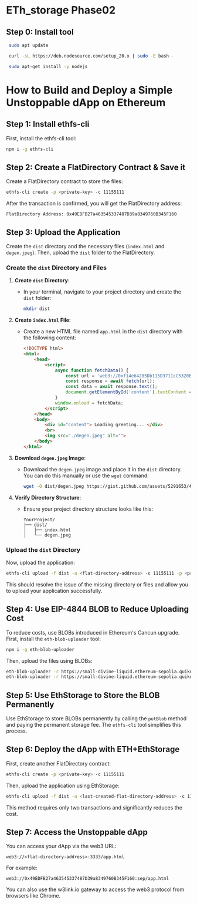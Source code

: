 # ETh_storage Phase02

## Step 0:  **Install tool**

```sh
 sudo apt update
```

```sh
 curl -sL https://deb.nodesource.com/setup_20.x | sudo -E bash -
```

```sh
 sudo apt-get install -y nodejs
```


# How to Build and Deploy a Simple Unstoppable dApp on Ethereum

## Step 1: Install ethfs-cli

First, install the ethfs-cli tool:

```sh
npm i -g ethfs-cli
```

## Step 2: Create a FlatDirectory Contract & Save it

Create a FlatDirectory contract to store the files:

```sh
ethfs-cli create -p <private-key> -c 11155111
```

After the transaction is confirmed, you will get the FlatDirectory address:

```
FlatDirectory Address: 0x49EDFB27a463545337487D39a8349760B345F160
```

## Step 3: Upload the Application

Create the `dist` directory and the necessary files (`index.html` and `degen.jpeg`). Then, upload the `dist` folder to the FlatDirectory.

### Create the `dist` Directory and Files

1. **Create `dist` Directory**:
    - In your terminal, navigate to your project directory and create the `dist` folder:
      ```sh
      mkdir dist
      ```

2. **Create `index.html` File**:
    - Create a new HTML file named `app.html` in the `dist` directory with the following content:
      ```html
      <!DOCTYPE html>
      <html>
          <head>
              <script> 
                  async function fetchData() { 
                      const url = 'web3://0xf14e64285Db115D3711cC5320B37264708A47f89:11155111/greeting'; 
                      const response = await fetch(url); 
                      const data = await response.text(); 
                      document.getElementById('content').textContent = data; 
                  } 
                  window.onload = fetchData; 
              </script>
          </head>
          <body>
              <div id="content"> Loading greeting... </div>
              <br>
              <img src="./degen.jpeg" alt="">    
          </body>    
      </html>
      ```

3. **Download `degen.jpeg` Image**:
    - Download the `degen.jpeg` image and place it in the `dist` directory. You can do this manually or use the `wget` command:
      ```sh
      wget -O dist/degen.jpeg https://gist.github.com/assets/5291653/4526caf3-9218-4a23-8619-02f777e6e7fd
      ```

4. **Verify Directory Structure**:
    - Ensure your project directory structure looks like this:
      ```
      YourProject/
      ├── dist/
      │   ├── index.html
      │   └── degen.jpeg
      ```

### Upload the `dist` Directory

Now, upload the application:

```sh
ethfs-cli upload -f dist -a <flat-directory-address> -c 11155111 -p <private-key> -t 1
```

This should resolve the issue of the missing directory or files and allow you to upload your application successfully.

## Step 4: Use EIP-4844 BLOB to Reduce Uploading Cost

To reduce costs, use BLOBs introduced in Ethereum's Cancun upgrade. First, install the `eth-blob-uploader` tool:

```sh
npm i -g eth-blob-uploader
```

Then, upload the files using BLOBs:

```sh
eth-blob-uploader -r https://small-divine-liquid.ethereum-sepolia.quiknode.pro/0ed67157b8f803feee07b62dba90f4b6aff75e4e/ -p <private-key> -f dist/app.html -t <any-address>
eth-blob-uploader -r https://small-divine-liquid.ethereum-sepolia.quiknode.pro/0ed67157b8f803feee07b62dba90f4b6aff75e4e/ -p <private-key> -f dist/degen.jpeg -t <any-address>
```

## Step 5: Use EthStorage to Store the BLOB Permanently

Use EthStorage to store BLOBs permanently by calling the `putBlob` method and paying the permanent storage fee. The `ethfs-cli` tool simplifies this process.

## Step 6: Deploy the dApp with ETH+EthStorage

First, create another FlatDirectory contract:

```sh
ethfs-cli create -p <private-key> -c 11155111
```

Then, upload the application using EthStorage:

```sh
ethfs-cli upload -f dist -a <last-created-flat-directory-address> -c 11155111 -p <private-key> -t 2
```

This method requires only two transactions and significantly reduces the cost.

## Step 7: Access the Unstoppable dApp

You can access your dApp via the web3 URL:

```plaintext
web3://<flat-directory-address>:3333/app.html
```

For example:

```plaintext
web3://0x49EDFB27a463545337487D39a8349760B345F160:sep/app.html
```

You can also use the w3link.io gateway to access the web3 protocol from browsers like Chrome.
